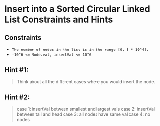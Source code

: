 # Insert into a Sorted Circular Linked List Constraints and Hints

## Constraints
-   `The number of nodes in the list is in the range [0, 5 * 10^4].`
-   `-10^6 <= Node.val, insertVal <= 10^6`

## Hint #1:
> Think about all the different cases where you would insert the node.

## Hint #2: 
> case 1: insertVal between smallest and largest vals
> case 2: insertVal between tail and head
> case 3: all nodes have same val
> case 4: no nodes